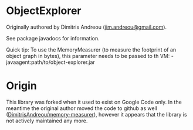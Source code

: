 # ObjectExplorer

Originally authored by Dimitris Andreou (jim.andreou@gmail.com).

See package javadocs for information.

Quick tip: To use the MemoryMeasurer (to measure the footprint of an object
graph in bytes), this parameter needs to be passed to th VM:
-javaagent:path/to/object-explorer.jar

# Origin

This library was forked when it used to exist on Google Code only. In the meantime the original author moved the code to github as well ([DimitrisAndreou/memory-measurer](https://github.com/DimitrisAndreou/memory-measurer)), however it appears that the library is not actively maintained any more.
